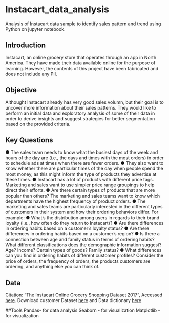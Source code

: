 # Instacart_data_analysis
Analysis of Instacart data sample to identify sales pattern and trend using Python on jupyter notebook.

## Introduction
 Instacart, an online grocery store that operates through an app in North America. They have made their data available online for the purpose of learning. However, the contents of this project have been fabricated and does not include any PII.
 
## Objective
Althought Instacart already has very good sales volumn, but their goal is to uncover more information about their sales patterns. They would like to perform an initial data and exploratory analysis of some of their data in order to derive insights and suggest strategies for better segmentation based on the provided criteria.

## Key Questions
● The sales team needs to know what the busiest days of the week and hours of the day
are (i.e., the days and times with the most orders) in order to schedule ads at times
when there are fewer orders.
● They also want to know whether there are particular times of the day when people spend
the most money, as this might inform the type of products they advertise at these times.
● Instacart has a lot of products with different price tags. Marketing and sales want to use
simpler price range groupings to help direct their efforts.
● Are there certain types of products that are more popular than others? The marketing
and sales teams want to know which departments have the highest frequency of product
orders.
● The marketing and sales teams are particularly interested in the different types of
customers in their system and how their ordering behaviors differ. For example:
● What’s the distribution among users in regards to their brand loyalty (i.e., how
often do they return to Instacart)?
● Are there differences in ordering habits based on a customer’s loyalty status?
● Are there differences in ordering habits based on a customer’s region?
● Is there a connection between age and family status in terms of ordering habits?
What different classifications does the demographic information suggest? Age?
Income? Certain types of goods? Family status?
● What differences can you find in ordering habits of different customer profiles?
Consider the price of orders, the frequency of orders, the products customers are
ordering, and anything else you can think of.


## Data
Citation: “The Instacart Online Grocery Shopping Dataset 2017”, Accessed [here](https://www.instacart.com/datasets/grocery-shopping-2017). Download customer Dataset [here](https://s3.amazonaws.com/coach-courses-us/public/courses/data-immersion/A4/A4_Data_Assets/customers.zip) and Data dictionary [here](https://gist.github.com/jeremystan/c3b39d947d9b88b3ccff3147dbcf6c6b)

##Tools
Pandas- for data analysis
Seaborn - for visualization
Matplotlib - for visualization

